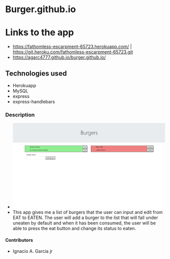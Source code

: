 # Burger.github.io

# Links to the app
* https://fathomless-escarpment-65723.herokuapp.com/ | https://git.heroku.com/fathomless-escarpment-65723.git
* https://agarc4777.github.io/burger.github.io/

## Technologies used
* Herokuapp
* MySQL
* express
* express-handlebars

### Description
* ![Demo](assets\images\burgers.png)
* This app gives me a list of burgers that the user can input and edit from EAT to EATEN. The user will add a burger to the list that will fall under uneaten by default and when it has been consumed, the user will be able to press the eat button and change its status to eaten.

#### Contributors
* Ignacio A. Garcia jr